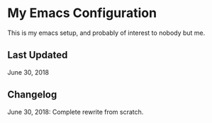 My Emacs Configuration
======================

This is my emacs setup, and probably of interest to nobody but me.

Last Updated
------------
June 30, 2018

Changelog
---------
June 30, 2018: Complete rewrite from scratch.